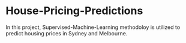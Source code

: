# House-Pricing-Predictions

In this project, Supervised-Machine-Learning methodoloy is utilized to predict housing prices in Sydney and Melbourne.
